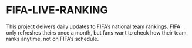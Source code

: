 # FIFA-LIVE-RANKING
This project delivers daily updates to FIFA’s national team rankings. FIFA only refreshes theirs once a month, but fans want to check how their team ranks anytime, not on FIFA’s schedule. 
